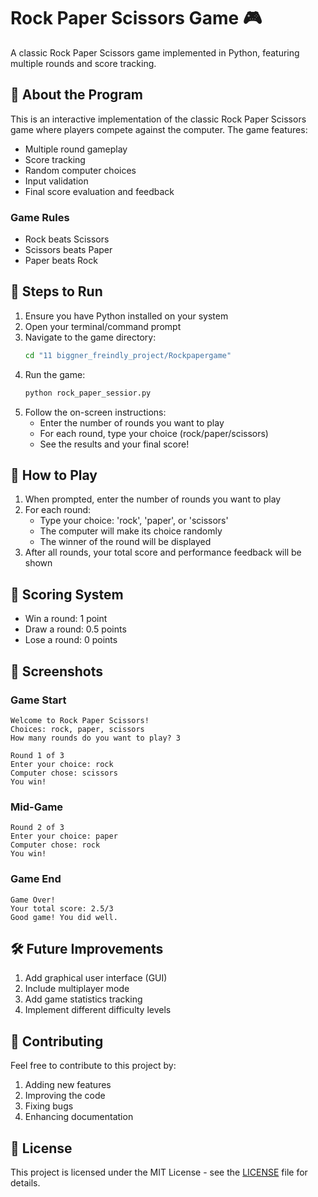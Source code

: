 # Rock Paper Scissors Game 🎮

A classic Rock Paper Scissors game implemented in Python, featuring multiple rounds and score tracking.

## 🎯 About the Program

This is an interactive implementation of the classic Rock Paper Scissors game where players compete against the computer. The game features:

- Multiple round gameplay
- Score tracking
- Random computer choices
- Input validation
- Final score evaluation and feedback

### Game Rules
- Rock beats Scissors
- Scissors beats Paper
- Paper beats Rock

## 🚀 Steps to Run

1. Ensure you have Python installed on your system
2. Open your terminal/command prompt
3. Navigate to the game directory:
   ```bash
   cd "11 biggner_freindly_project/Rockpapergame"
   ```
4. Run the game:
   ```bash
   python rock_paper_sessior.py
   ```
5. Follow the on-screen instructions:
   - Enter the number of rounds you want to play
   - For each round, type your choice (rock/paper/scissors)
   - See the results and your final score!

## 🎲 How to Play

1. When prompted, enter the number of rounds you want to play
2. For each round:
   - Type your choice: 'rock', 'paper', or 'scissors'
   - The computer will make its choice randomly
   - The winner of the round will be displayed
3. After all rounds, your total score and performance feedback will be shown

## 🎯 Scoring System
- Win a round: 1 point
- Draw a round: 0.5 points
- Lose a round: 0 points

## 📸 Screenshots

### Game Start
```
Welcome to Rock Paper Scissors!
Choices: rock, paper, scissors
How many rounds do you want to play? 3

Round 1 of 3
Enter your choice: rock
Computer chose: scissors
You win!
```

### Mid-Game
```
Round 2 of 3
Enter your choice: paper
Computer chose: rock
You win!
```

### Game End
```
Game Over!
Your total score: 2.5/3
Good game! You did well.
```

## 🛠️ Future Improvements
1. Add graphical user interface (GUI)
2. Include multiplayer mode
3. Add game statistics tracking
4. Implement different difficulty levels

## 🤝 Contributing
Feel free to contribute to this project by:
1. Adding new features
2. Improving the code
3. Fixing bugs
4. Enhancing documentation

## 📝 License
This project is licensed under the MIT License - see the [LICENSE](../../LICENSE) file for details.
